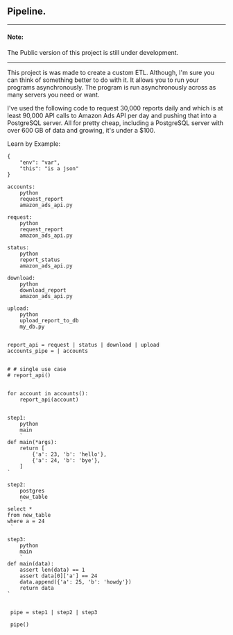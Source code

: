 ## Pipeline.

---

#### Note:
The Public version of this project is still under development.

---

This project is was made to create a custom ETL.
Although, I'm sure you can think of something better 
to do with it.
It allows you to run your programs asynchronously. 
The program is run asynchronously across as 
many servers you need or want.

I've used the following code to request 30,000 reports
daily and which is at least 90,000 API calls to Amazon Ads API per day
and pushing that into a PostgreSQL server.
All for pretty cheap, 
including a PostgreSQL server with over 600 GB of data
and growing,
it's under a $100.

Learn by Example:
```
{
    "env": "var",
    "this": "is a json"
}

accounts:
    python 
    request_report 
    amazon_ads_api.py

request: 
    python 
    request_report 
    amazon_ads_api.py

status:
    python
    report_status
    amazon_ads_api.py

download:
    python
    download_report
    amazon_ads_api.py
    
upload:
    python
    upload_report_to_db
    my_db.py


report_api = request | status | download | upload
accounts_pipe = | accounts


# # single use case
# report_api()


for account in accounts():
    report_api(account)


```

```
step1:
    python
    main
    `
def main(*args):
    return [
        {'a': 23, 'b': 'hello'},    
        {'a': 24, 'b': 'bye'},
    ]
`

step2:
    postgres
    new_table
    `
select * 
from new_table
where a = 24
 `
 
step3:
    python
    main
    `
def main(data):
    assert len(data) == 1
    assert data[0]['a'] == 24
    data.append({'a': 25, 'b': 'howdy'})
    return data    
`
 
 
 pipe = step1 | step2 | step3
 
 pipe()

```



